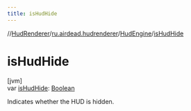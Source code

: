 ```yaml
---
title: isHudHide
---
```

//[HudRenderer](../../../index.html)/[ru.airdead.hudrenderer](../index.html)/[HudEngine](index.html)/[isHudHide](is-hud-hide.html)



# isHudHide



[jvm]\
var [isHudHide](is-hud-hide.html): [Boolean](https://kotlinlang.org/api/latest/jvm/stdlib/kotlin/-boolean/index.html)



Indicates whether the HUD is hidden.




